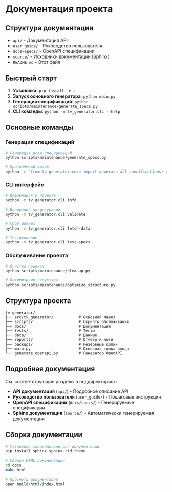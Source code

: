 # Документация проекта

## Структура документации

- `api/` - Документация API
- `user_guide/` - Руководство пользователя
- `docs/specs/` - OpenAPI спецификации
- `source/` - Исходники документации (Sphinx)
- `README.md` - Этот файл

## Быстрый старт

1. **Установка**: `pip install -e .`
2. **Запуск основного генератора**: `python main.py`
3. **Генерация спецификаций**: `python scripts/maintenance/generate_specs.py`
4. **CLI команды**: `python -m tv_generator.cli --help`

## Основные команды

### Генерация спецификаций
```bash
# Генерация всех спецификаций
python scripts/maintenance/generate_specs.py

# Программный вызов
python -c "from tv_generator.core import generate_all_specifications; generate_all_specifications()"
```

### CLI интерфейс
```bash
# Информация о проекте
python -m tv_generator.cli info

# Валидация конфигурации
python -m tv_generator.cli validate

# Сбор данных
python -m tv_generator.cli fetch-data

# Тестирование
python -m tv_generator.cli test-specs
```

### Обслуживание проекта
```bash
# Очистка проекта
python scripts/maintenance/cleanup.py

# Оптимизация структуры
python scripts/maintenance/optimize_structure.py
```

## Структура проекта

```
tv-generator/
├── src/tv_generator/           # Основной пакет
├── scripts/                    # Скрипты обслуживания
├── docs/                       # Документация
├── tests/                      # Тесты
├── data/                       # Данные
├── reports/                    # Отчеты и логи
├── backups/                    # Резервные копии
├── main.py                     # Основная точка входа
└── generate_openapi.py         # Генератор OpenAPI
```

## Подробная документация

См. соответствующие разделы в поддиректориях:

- **API документация** (`api/`) - Подробное описание API
- **Руководство пользователя** (`user_guide/`) - Пошаговые инструкции
- **OpenAPI спецификации** (`docs/specs/`) - Генерируемые спецификации
- **Sphinx документация** (`source/`) - Автоматически генерируемая документация

## Сборка документации

```bash
# Установка зависимостей для документации
pip install sphinx sphinx-rtd-theme

# Сборка HTML документации
cd docs
make html

# Просмотр документации
open build/html/index.html
```
